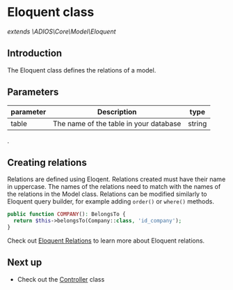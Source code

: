 # Eloquent class

_extends \ADIOS\Core\Model\Eloquent_

## Introduction

The Eloquent class defines the relations of a model.

## Parameters

| parameter | Description                            | type   |
| --------- | -------------------------------------- | ------ |
| table     | The name of the table in your database | string |

.

## Creating relations

Relations are defined using Eloqent. Relations created must have their name in uppercase. The names of the relations need to match with the names of the relations in the Model class. Relations can be modified similarly to Eloquent query builder, for example adding  `order()` or `where()` methods.

```php
public function COMPANY(): BelongsTo {
  return $this->belongsTo(Company::class, 'id_company');
}
```

Check out [Eloquent Relations](https://laravel.com/docs/11.x/eloquent-relationships) to learn more about Eloquent relations.

## Next up

- Check out the [Controller](controller) class
